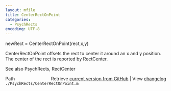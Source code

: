 ```yaml
---
layout: mfile
title: CenterRectOnPoint
categories:
  - PsychRects
encoding: UTF-8
---
```


newRect = CenterRectOnPoint(rect,x,y)  

CenterRectOnPoint offsets the rect to center it around an x and y position.  
The center of the rect is reported by RectCenter.  

See also PsychRects, RectCenter  


<div class="code_header" style="text-align:right;">
  <span style="float:left;">Path&nbsp;&nbsp;</span> <span class="counter">Retrieve <a href=
  "https://raw.github.com/Psychtoolbox-3/Psychtoolbox-3/beta/./PsychRects/CenterRectOnPoint.m">current version from GitHub</a> | View <a href=
  "https://github.com/Psychtoolbox-3/Psychtoolbox-3/commits/beta/./PsychRects/CenterRectOnPoint.m">changelog</a></span>
</div>
<div class="code">
  <code>./PsychRects/CenterRectOnPoint.m</code>
</div>
